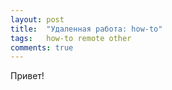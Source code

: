 ```yaml
---
layout: post
title:  "Удаленная работа: how-to"
tags:   how-to remote other
comments: true
---
```


Привет!